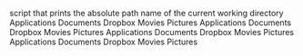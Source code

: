 script that prints the absolute path name of the current working directory
Applications    Documents   Dropbox Movies Pictures
Applications    Documents   Dropbox Movies Pictures
Applications    Documents   Dropbox Movies Pictures
Applications    Documents   Dropbox Movies Pictures
